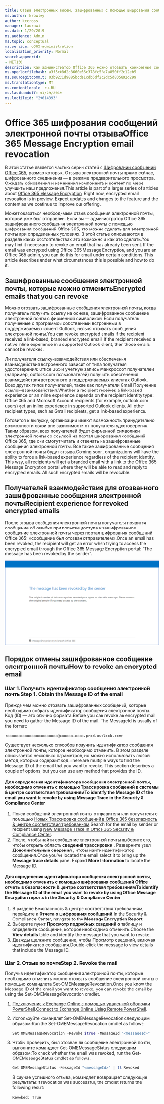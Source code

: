 ```yaml
---
title: Отзыв электронных писем, зашифрованных с помощью шифрования сообщений Office 365
ms.author: krowley
author: kccross
manager: laurawi
ms.date: 1/29/2019
ms.audience: Admin
ms.topic: conceptual
ms.service: o365-administration
localization_priority: Normal
search.appverid:
- MET150
description: Как администратор Office 365 можно отозвать конкретные сообщения, зашифрованные с помощью шифрования сообщений Office 365.
ms.openlocfilehash: a3f5c08d2c8660e56c378fc5fa7a850ff2c12eb5
ms.sourcegitcommit: 03b9221d9885bcde1cdb5df2c2dc5d835802d299
ms.translationtype: MT
ms.contentlocale: ru-RU
ms.lasthandoff: 01/29/2019
ms.locfileid: "29614393"
---
```

# <a name="office-365-message-encryption-email-revocation"></a><span data-ttu-id="4de4c-103">Office 365 шифрования сообщений электронной почты отзыва</span><span class="sxs-lookup"><span data-stu-id="4de4c-103">Office 365 Message Encryption email revocation</span></span>

<span data-ttu-id="4de4c-p101">В этой статье является частью серии статей о [Шифровании сообщений Office 365](ome.md), размер которых. Отзыва электронной почты прямо сейчас, шифрованного соединения — в режиме предварительного просмотра. Ожидать обновления и изменения компонента и контент по мере улучшить наш предложения.</span><span class="sxs-lookup"><span data-stu-id="4de4c-p101">This article is part of a larger series of articles about [Office 365 Message Encryption](ome.md). Right now, encrypted email revocation is in preview. Expect updates and changes to the feature and the content as we continue to improve our offering.</span></span>

<span data-ttu-id="4de4c-p102">Может оказаться необходимым отзыв сообщения электронной почты, который уже был отправлен. Если вы — администратор Office 365 зашифрованного сообщения электронной почты с помощью шифрования сообщений Office 365, это можно сделать для электронной почты при определенных условиях. В этой статье описываются в разделе каких обстоятельствах это возможно и как это сделать.</span><span class="sxs-lookup"><span data-stu-id="4de4c-p102">You may find it necessary to revoke an email that has already been sent. If the email was encrypted using Office 365 Message Encryption, and you are an Office 365 admin, you can do this for email under certain conditions. This article describes under what circumstances this is possible and how to do it.</span></span>
  
## <a name="encrypted-emails-that-you-can-revoke"></a><span data-ttu-id="4de4c-110">Зашифрованные сообщения электронной почты, которые можно отменить</span><span class="sxs-lookup"><span data-stu-id="4de4c-110">Encrypted emails that you can revoke</span></span>

<span data-ttu-id="4de4c-p103">Можно отозвать зашифрованные сообщения электронной почты, когда получатель получить ссылку на основе, зашифрованное сообщение электронной почты с фирменной символикой. Если получатель полученные с программой собственный встроенный в поддерживаемых клиент Outlook, нельзя отозвать сообщения электронной почты.</span><span class="sxs-lookup"><span data-stu-id="4de4c-p103">You can revoke encrypted emails if the recipient received a link-based, branded encrypted email. If the recipient received a native inline experience in a supported Outlook client, then those emails cannot be revoked.</span></span>

<span data-ttu-id="4de4c-p104">Ли получателя ссылку-взаимодействия или обеспечения взаимодействия встроенного зависит от типа получателя удостоверения: Office 365 и учетную запись Майкрософт получателей (например, outlook.com пользователей) получить обеспечения взаимодействия встроенного в поддерживаемых клиентах Outlook. Всех других типов получателей, такие как получатели Gmail Получение ссылок-взаимодействия.</span><span class="sxs-lookup"><span data-stu-id="4de4c-p104">Whether a recipient receives a link-based experience or an inline experience depends on the recipient identity type: Office 365 and Microsoft Account recipients (for example, outlook.com users) get an inline experience in supported Outlook clients. All other recipient types, such as Gmail recipients, get a link-based experience.</span></span>

<span data-ttu-id="4de4c-p105">Готовится к выпуску, организации имеют возможность принудительно возможности связи вне зависимости от получателя удостоверения. Таким образом, всех получателей будет фирменной символики электронной почты со ссылкой на портал шифрования сообщений Office 365, где они смогут читать и отвечать на зашифрованные сообщения электронной почты. Все такие зашифрованные сообщения электронной почты будут отзыва.</span><span class="sxs-lookup"><span data-stu-id="4de4c-p105">Coming soon, organizations will have the ability to force a link-based experience regardless of the recipient identity. This way, all recipients will get a branded email with a link to the Office 365 Message Encryption portal where they will be able to read and reply to encrypted emails. All such encrypted emails will be revocable.</span></span>
  
## <a name="recipient-experience-for-revoked-encrypted-emails"></a><span data-ttu-id="4de4c-118">Получателей взаимодействия для отозванного зашифрованные сообщения электронной почты</span><span class="sxs-lookup"><span data-stu-id="4de4c-118">Recipient experience for revoked encrypted emails</span></span>

<span data-ttu-id="4de4c-119">После отзыва сообщения электронной почты получателя появится сообщение об ошибке при попытке доступа к зашифрованное сообщение электронной почты через портал шифрования сообщений Office 365: «сообщение был отозван отправителем».</span><span class="sxs-lookup"><span data-stu-id="4de4c-119">Once an email has been revoked, the recipient will get an error when trying to access the encrypted email through the Office 365 Message Encryption portal: “The message has been revoked by the sender”.</span></span>

![Снимок экрана, показывающий отозванного зашифрованное сообщение электронной почты.](media/revoked-encrypted-email.png)

## <a name="how-to-revoke-an-encrypted-email"></a><span data-ttu-id="4de4c-121">Порядок отмены зашифрованное сообщение электронной почты</span><span class="sxs-lookup"><span data-stu-id="4de4c-121">How to revoke an encrypted email</span></span>

### <a name="step-1-obtain-the-message-id-of-the-email"></a><span data-ttu-id="4de4c-p106">Шаг 1. Получить идентификатор сообщения электронной почты</span><span class="sxs-lookup"><span data-stu-id="4de4c-p106">Step 1. Obtain the Message ID of the email</span></span>

<span data-ttu-id="4de4c-p107">Прежде чем можно отозвать зашифрованных сообщений, которые необходимо собрать идентификатор сообщения электронной почты. Код (ID) — это обычно формата:</span><span class="sxs-lookup"><span data-stu-id="4de4c-p107">Before you can revoke an encrypted mail you need to gather the Message ID of the mail. The MessageId is usually of the format:</span></span>

`<xxxxxxxxxxxxxxxxxxxxxxx@xxxxxx.xxxx.prod.outlook.com>`  

<span data-ttu-id="4de4c-p108">Существует несколько способов получить идентификатор сообщения электронной почты, которое необходимо отменить. В этом разделе описывается несколько параметров, но можно использовать любой метод, который содержит код.</span><span class="sxs-lookup"><span data-stu-id="4de4c-p108">There are multiple ways to find the Message ID of the email that you want to revoke. This section describes a couple of options, but you can use any method that provides the ID.</span></span>

#### <a name="to-identify-the-message-id-of-the-email-you-want-to-revoke-by-using-message-trace-in-the-security-amp-compliance-center"></a><span data-ttu-id="4de4c-128">Для определения идентификатора сообщения электронной почты, необходимо отменить с помощью Трассировка сообщений в системы &amp; центре соответствия требованиям</span><span class="sxs-lookup"><span data-stu-id="4de4c-128">To identify the Message ID of the email you want to revoke by using Message Trace in the Security &amp; Compliance Center</span></span>

1. <span data-ttu-id="4de4c-129">Поиск сообщений электронной почты отправителя или получателя с помощью [Новых Трассировка сообщений в Office 365 безопасность & центре соответствия требованиям](https://blogs.technet.microsoft.com/exchange/2018/05/02/new-message-trace-in-office-365-security-compliance-center/).</span><span class="sxs-lookup"><span data-stu-id="4de4c-129">Search for the email by sender or recipient using [New Message Trace in Office 365 Security & Compliance Center](https://blogs.technet.microsoft.com/exchange/2018/05/02/new-message-trace-in-office-365-security-compliance-center/).</span></span>
2. <span data-ttu-id="4de4c-p109">После, чтобы найти сообщение электронной почты выберите его, чтобы открыть область **сведений трассировки** . Разверните узел **Дополнительные сведения** , чтобы найти идентификатор сообщения.</span><span class="sxs-lookup"><span data-stu-id="4de4c-p109">Once you've located the email select it to bring up the **Message trace details** pane. Expand **More Information** to locate the Message ID.</span></span>

#### <a name="to-identify-the-message-id-of-the-email-you-want-to-revoke-by-using-office-message-encryption-reports-in-the-security-amp-compliance-center"></a><span data-ttu-id="4de4c-132">Для определения идентификатора сообщения электронной почты, необходимо отменить с помощью шифрования сообщений Office отчеты в безопасности &amp; центре соответствия требованиям</span><span class="sxs-lookup"><span data-stu-id="4de4c-132">To identify the Message ID of the email you want to revoke by using Office Message Encryption reports in the Security &amp; Compliance Center</span></span>

1. <span data-ttu-id="4de4c-133">В разделе Безопасность &amp; центре соответствия требованиям, перейдите к **Отчета о шифрования сообщений**.</span><span class="sxs-lookup"><span data-stu-id="4de4c-133">In the Security &amp; Compliance Center, navigate to the **Message Encryption Report**.</span></span>
2. <span data-ttu-id="4de4c-134">Выберите пункт **Просмотр подробных сведений о** таблицу и определите сообщение, которое необходимо отменить.</span><span class="sxs-lookup"><span data-stu-id="4de4c-134">Choose the **View details** table and identify the message that you want to revoke.</span></span>
3. <span data-ttu-id="4de4c-135">Дважды щелкните сообщение, чтобы Просмотр сведений, включая идентификатор сообщения.</span><span class="sxs-lookup"><span data-stu-id="4de4c-135">Double-click the message to view details that include the Message ID.</span></span>

### <a name="step-2-revoke-the-mail"></a><span data-ttu-id="4de4c-p110">Шаг 2. Отзыв по почте</span><span class="sxs-lookup"><span data-stu-id="4de4c-p110">Step 2. Revoke the mail</span></span>  

<span data-ttu-id="4de4c-138">Получив идентификатор сообщения электронной почты, которые необходимо отменить можно отозвать сообщение электронной почты с помощью командлета Set-OMEMessageRevocation.</span><span class="sxs-lookup"><span data-stu-id="4de4c-138">Once you know the Message ID of the email you want to revoke, you can revoke the email by using the Set-OMEMessageRevocation cmdlet.</span></span>

1. <span data-ttu-id="4de4c-139">[Подключение к Exchange Online с помощью удаленной оболочки PowerShell](https://docs.microsoft.com/powershell/exchange/exchange-online/connect-to-exchange-online-powershell/connect-to-exchange-online-powershell?view=exchange-ps).</span><span class="sxs-lookup"><span data-stu-id="4de4c-139">[Connect to Exchange Online Using Remote PowerShell](https://docs.microsoft.com/powershell/exchange/exchange-online/connect-to-exchange-online-powershell/connect-to-exchange-online-powershell?view=exchange-ps).</span></span>

2. <span data-ttu-id="4de4c-140">Используйте командлет Set-OMEMessageRevocation следующим образом:</span><span class="sxs-lookup"><span data-stu-id="4de4c-140">Run the Set-OMEMessageRevocation cmdlet as follows:</span></span>

    ```powershell
    Set-OMEMessageRevocation -Revoke $true -MessageId "<messageId>"
    ```  

3. <span data-ttu-id="4de4c-141">Чтобы проверить, был отозван ли сообщение электронной почты, выполните командлет Get-OMEMessageStatus следующим образом:</span><span class="sxs-lookup"><span data-stu-id="4de4c-141">To check whether the email was revoked, run the Get-OMEMessageStatus cmdlet as follows:</span></span>

    ```powershell
    Get-OMEMessageStatus -MessageId "<messageId>" | fl Revoked
    ```  
    <span data-ttu-id="4de4c-142">В случае успешного отзыва, командлет возвращает следующие результаты:</span><span class="sxs-lookup"><span data-stu-id="4de4c-142">If revocation was successful, the cmdlet returns the following result:</span></span>  

    `Revoked: True`
